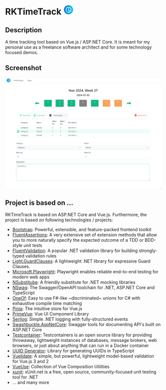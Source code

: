 # RKTimeTrack <img src="assets/RKTimeTrack.svg" width="32" height="32" />
## Description
A time tracking tool based on Vue.js / ASP.NET Core. It is meant for my personal use as
a freelance software architect and for some technology focused demos.

## Screenshot
![RKTimeTrack](assets/screenshot_01.png)

## Project is based on ...
RKTimeTrack is based on ASP.NET Core and Vue.js.
Furthermore, the project is based on following technologies / projects:
 - [Bootstrap](https://getbootstrap.com/): Powerful, extensible, and feature-packed frontend toolkit
 - [FluentAssertions](https://github.com/fluentassertions/fluentassertions): A very extensive set of extension methods that allow you to more naturally specify the expected outcome of a TDD or BDD-style unit tests
 - [FluentValidation](https://github.com/FluentValidation/FluentValidation): A popular .NET validation library for building strongly-typed validation rules
 - [Light.GuardClauses](https://github.com/feO2x/Light.GuardClauses): A lightweight .NET library for expressive Guard Clauses.
 - [Microsoft.Playwright](https://playwright.dev/): Playwright enables reliable end-to-end testing for modern web apps
 - [NSubstitube](https://github.com/nsubstitute/NSubstitute): A friendly substitute for .NET mocking libraries
 - [NSwag](https://github.com/RicoSuter/NSwag): The Swagger/OpenAPI toolchain for .NET, ASP.NET Core and TypeScript
 - [OneOf](https://github.com/mcintyre321/OneOf/): Easy to use F#-like ~discriminated~ unions for C# with exhaustive compile time matching
 - [Pinia](https://pinia.vuejs.org/): The intuitive store for Vue.js
 - [PrimeVue](https://primevue.org/): Vue UI Component Library
 - [Serilog](https://serilog.net/): Simple .NET logging with fully-structured events
 - [Swashbuckle.AspNetCore](https://github.com/domaindrivendev/Swashbuckle.AspNetCore): Swagger tools for documenting API's built on ASP.NET Core
 - [Testcontainer](https://testcontainers.com/): Testcontainers is an open source library for providing throwaway, lightweight instances of databases, message brokers, web browsers, or just about anything that can run in a Docker container
 - [UUID Generator](https://www.uuidgenerator.net/): Library for generating UUIDs in TypeScript
 - [Vuelidate](https://vuelidate-next.netlify.app/): A simple, but powerful, lightweight model-based validation for Vue.js 3 and 2
 - [VueUse](https://vueuse.org/): Collection of Vue Composition Utilities
 - [xunit](https://github.com/xunit/xunit): xUnit.net is a free, open source, community-focused unit testing tool for .NET
 - ... and many more